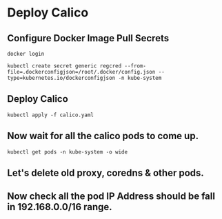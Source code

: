 # Deploy Calico 

## Configure Docker Image Pull Secrets
```
docker login 

kubectl create secret generic regcred --from-file=.dockerconfigjson=/root/.docker/config.json --type=kubernetes.io/dockerconfigjson -n kube-system
```

## Deploy Calico
```
kubectl apply -f calico.yaml
```

## Now wait for all the calico pods to come up. 
```
kubectl get pods -n kube-system -o wide 
```

## Let's delete old proxy, coredns & other pods.

## Now check all the pod IP Address should be fall in 192.168.0.0/16 range. 

